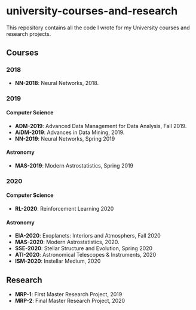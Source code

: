 # university-courses-and-research

This repository contains all the code I wrote for my University courses and research projects.

## Courses

### 2018

- **NN-2018**: Neural Networks, 2018.

### 2019

#### Computer Science

- **ADM-2019**: Advanced Data Management for Data Analysis, Fall 2019.
- **AiDM-2019**: Advances in Data Mining, 2019.
- **NN-2019**: Neural Networks, Spring 2019

#### Astronomy

- **MAS-2019**: Modern Astrostatistics, Spring 2019

### 2020

#### Computer Science

- **RL-2020**: Reinforcement Learning 2020

#### Astronomy

- **EIA-2020**: Exoplanets: Interiors and Atmosphers, Fall 2020
- **MAS-2020**: Modern Astrostatistics, 2020.
- **SSE-2020**: Stellar Structure and Evolution, Spring 2020
- **ATI-2020**: Astronomical Telescopes & Instruments, 2020
- **ISM-2020**: Instellar Medium, 2020

## Research

- **MRP-1**: First Master Research Project, 2019
- **MRP-2**: Final Master Research Project, 2020